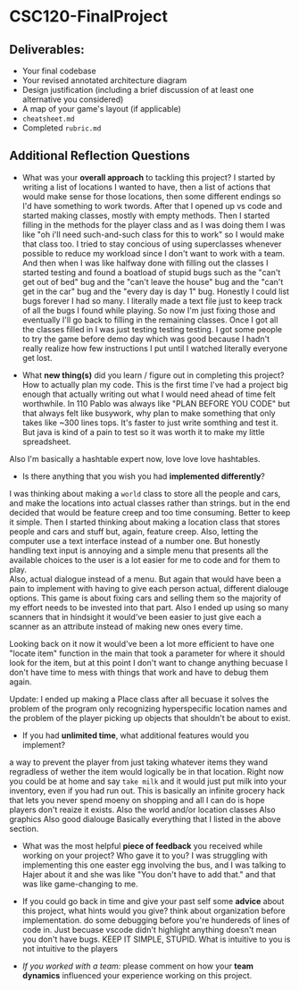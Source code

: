 # CSC120-FinalProject

## Deliverables:
 - Your final codebase
 - Your revised annotated architecture diagram
 - Design justification (including a brief discussion of at least one alternative you considered)
 - A map of your game's layout (if applicable)
 - `cheatsheet.md`
 - Completed `rubric.md`
  
## Additional Reflection Questions
 - What was your **overall approach** to tackling this project?
 I started by writing a list of locations I wanted to have, then a list of actions that would make sense for those locations, then some different endings so I'd have something to work twords. After that I opened up vs code and started making classes, mostly with empty methods. Then I started filling in the methods for the player class and as I was doing them I was like "oh i'll need such-and-such class for this to work" so I would make that class too. I tried to stay concious of using superclasses whenever possible to reduce my workload since I don't want to work with a team. 
 And then when I was like halfway done with filling out the classes I started testing and found a boatload of stupid bugs such as the "can't get out of bed" bug and the "can't leave the house" bug and the "can't get in the car" bug and the "every day is day 1" bug. Honestly I could list bugs forever I had so many. I literally made a text file just to keep track of all the bugs I found while playing. So now I'm just fixing those and eventually I'll go back to filling in the remaining classes.
 Once I got all the classes filled in I was just testing testing testing. I got some people to try the game before demo day which was good because I hadn't really realize how few instructions I put until I watched literally everyone get lost.

 - What **new thing(s)** did you learn / figure out in completing this project?
 How to actually plan my code. This is the first time I've had a project big enough that actually writing out what I would need ahead of time felt worthwhile. In 110 Pablo was always like "PLAN BEFORE YOU CODE" but that always felt like busywork, why plan to make something that only takes like ~300 lines tops. It's faster to just write somthing and test it. But java is kind of a pain to test so it was worth it to make my little spreadsheet. 

 Also I'm basically a hashtable expert now, love love love hashtables.
 - Is there anything that you wish you had **implemented differently**?

 I was thinking about making a `world` class to store all the people and cars, and make the locations into actual classes rather than strings. but in the end decided that would be feature creep and too time consuming. Better to keep it simple.
Then I started thinking about making a location class that stores people and cars and stuff but, again, feature creep.
Also, letting the computer use a text interface instead of a number one. But honestly handling text input is annoying and a simple menu that presents all the available choices to the user is a lot easier for me to code and for them to play.  
Also, actual dialogue instead of a menu. But again that would have been a pain to implement with having to give each person actual, different dialouge options. This game is about fixing cars and selling them so the majority of my effort needs to be invested into that part.
Also I ended up using so many scanners that in hindsight it would've been easier to just give each a scanner as an attribute instead of making new ones every time.

Looking back on it now it would've been a lot more efficient to have one "locate item" function in the main that took a parameter for where it should look for the item, but at this point I don't want to change anything becuase I don't have time to mess with things that work and have to debug them again.

Update: I ended up making a Place class after all becuase it solves the problem of the program only recognizing hyperspecific location names and the problem of the player picking up objects that shouldn't be about to exist.

 - If you had **unlimited time**, what additional features would you implement?

a way to prevent the player from just taking whatever items they wand regradless of wether the item would logically be in that location. Right now you could be at home and say `take milk` and it would just put milk into your inventory, even if you had run out. This is basically an infinite grocery hack that lets you never spend moeny on shopping and all I can do is hope players don't reaize it exists. 
Also the world and/or location classes
Also graphics
Also good dialouge
Basically everything that I listed in the above section. 
 
 - What was the most helpful **piece of feedback** you received while working on your project? Who gave it to you?
I was struggling with implementing this one easter egg involving the bus, and I was talking to Hajer about it and she was like "You don't have to add that." and that was like game-changing to me. 

 - If you could go back in time and give your past self some **advice** about this project, what hints would you give?
think about organization before implementation. do some debugging before you're hundereds of lines of code in. Just becuase vscode didn't highlight anything doesn't mean you don't have bugs. 
KEEP IT SIMPLE, STUPID.
What is intuitive to you is not intuitive to the players

 - _If you worked with a team:_ please comment on how your **team dynamics** influenced your experience working on this project.
